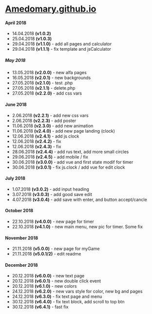 # [Amedomary.github.io](https://amedomary.github.io/)

#### April 2018

- 14.04.2018 **(v1.0.2)**
- 25.04.2018 **(v1.0.3)**
- 29.04.2018 **(v1.1.0)** - add all pages and calculator
- 29.04.2018 **(v1.1.1)** - fix template and jsCalculator

##### May 2018

- 13.05.2018 **(v2.0.0)** - new alfa pages
- 16.05.2018 **(v2.0.1)** - new backgrounds
- 27.05.2018 **(v2.1.0)** - test .php
- 27.05.2018 **(v2.1.1)** - delete.php
- 27.05.2018 **(v2.2.0)** - add css vars

#### June 2018

- 2.06.2018 **(v2.2.1)** - add new css vars
- 2.06.2018 **(v2.2.3)** - add poster
- 11.06.2018 **(v2.3.0)** - add new animation
- 11.06.2018 **(v2.4.0)** - add new page landing (clock)
- 12.06.2018 **(v2.4.1)** - add js clock
- 12.06.2018 **(v2.4.2)** - fix
- 12.06.2018 **(v2.4.3)** - fix
- 28.06.2018 **(v2.4.4)** - add rus text, add more small circles
- 29.06.2018 **(v2.4.5)** - add mobile / fix
- 30.06.2018 **(v3.0.0)** - add vue and first state modif for timer
- 30.06.2018 **(v3.0.1)** - fix js.clock / add vue for edit clock

#### July 2018

- 1.07.2018 **(v3.0.2)** - add input heading
- 3.07.2018 **(v3.0.3)** - add good save edit
- 4.07.2018 **(v3.0.4)** - add save with enter, and button accept/cancle

#### October 2018

- 22.10.2018 **(v4.0.0)** - new page for timer
- 22.10.2018 **(v4.1.0)** - new main menu, new pic for timer. Some fix

#### November 2018

- 21.11.2018 **(v5.0.0)** - new page for myGame
- 21.11.2018 **(v5.0.1/2)** - edit readme

#### December 2018

- 20.12.2018 **(v6.0.0)** - new text page
- 20.12.2018 **(v6.0.1)** - new double click event
- 20.12.2018 **(v6.1.0)** - new colors
- 24.12.2018 **(v6.2.0)** - new vars style for color, new bg and pages
- 24.12.2018 **(v6.3.0)** - fix text page and menu
- 30.12.2018 **(v6.4.0)** - fix text block, add scroll to top btn
- 30.12.2018 **(v6.4.1)** - fast fix
